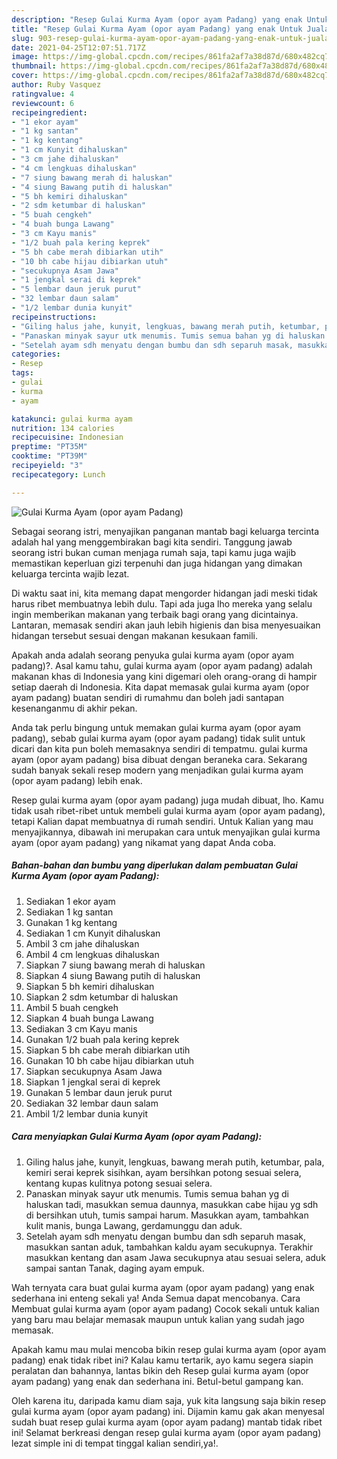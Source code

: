 ```yaml
---
description: "Resep Gulai Kurma Ayam (opor ayam Padang) yang enak Untuk Jualan"
title: "Resep Gulai Kurma Ayam (opor ayam Padang) yang enak Untuk Jualan"
slug: 903-resep-gulai-kurma-ayam-opor-ayam-padang-yang-enak-untuk-jualan
date: 2021-04-25T12:07:51.717Z
image: https://img-global.cpcdn.com/recipes/861fa2af7a38d87d/680x482cq70/gulai-kurma-ayam-opor-ayam-padang-foto-resep-utama.jpg
thumbnail: https://img-global.cpcdn.com/recipes/861fa2af7a38d87d/680x482cq70/gulai-kurma-ayam-opor-ayam-padang-foto-resep-utama.jpg
cover: https://img-global.cpcdn.com/recipes/861fa2af7a38d87d/680x482cq70/gulai-kurma-ayam-opor-ayam-padang-foto-resep-utama.jpg
author: Ruby Vasquez
ratingvalue: 4
reviewcount: 6
recipeingredient:
- "1 ekor ayam"
- "1 kg santan"
- "1 kg kentang"
- "1 cm Kunyit dihaluskan"
- "3 cm jahe dihaluskan"
- "4 cm lengkuas dihaluskan"
- "7 siung bawang merah di haluskan"
- "4 siung Bawang putih di haluskan"
- "5 bh kemiri dihaluskan"
- "2 sdm ketumbar di haluskan"
- "5 buah cengkeh"
- "4 buah bunga Lawang"
- "3 cm Kayu manis"
- "1/2 buah pala kering keprek"
- "5 bh cabe merah dibiarkan utih"
- "10 bh cabe hijau dibiarkan utuh"
- "secukupnya Asam Jawa"
- "1 jengkal serai di keprek"
- "5 lembar daun jeruk purut"
- "32 lembar daun salam"
- "1/2 lembar dunia kunyit"
recipeinstructions:
- "Giling halus jahe, kunyit, lengkuas, bawang merah putih, ketumbar, pala, kemiri serai keprek sisihkan, ayam bersihkan potong sesuai selera, kentang kupas kulitnya potong sesuai selera."
- "Panaskan minyak sayur utk menumis. Tumis semua bahan yg di haluskan tadi, masukkan semua daunnya, masukkan cabe hijau yg sdh di bersihkan utuh, tumis sampai harum. Masukkan ayam, tambahkan kulit manis, bunga Lawang, gerdamunggu dan aduk."
- "Setelah ayam sdh menyatu dengan bumbu dan sdh separuh masak, masukkan santan aduk, tambahkan kaldu ayam secukupnya. Terakhir masukkan kentang dan asam Jawa secukupnya atau sesuai selera, aduk sampai santan Tanak, daging ayam empuk."
categories:
- Resep
tags:
- gulai
- kurma
- ayam

katakunci: gulai kurma ayam 
nutrition: 134 calories
recipecuisine: Indonesian
preptime: "PT35M"
cooktime: "PT39M"
recipeyield: "3"
recipecategory: Lunch

---
```



![Gulai Kurma Ayam (opor ayam Padang)](https://img-global.cpcdn.com/recipes/861fa2af7a38d87d/680x482cq70/gulai-kurma-ayam-opor-ayam-padang-foto-resep-utama.jpg)

Sebagai seorang istri, menyajikan panganan mantab bagi keluarga tercinta adalah hal yang menggembirakan bagi kita sendiri. Tanggung jawab seorang istri bukan cuman menjaga rumah saja, tapi kamu juga wajib memastikan keperluan gizi terpenuhi dan juga hidangan yang dimakan keluarga tercinta wajib lezat.

Di waktu  saat ini, kita memang dapat mengorder hidangan jadi meski tidak harus ribet membuatnya lebih dulu. Tapi ada juga lho mereka yang selalu ingin memberikan makanan yang terbaik bagi orang yang dicintainya. Lantaran, memasak sendiri akan jauh lebih higienis dan bisa menyesuaikan hidangan tersebut sesuai dengan makanan kesukaan famili. 



Apakah anda adalah seorang penyuka gulai kurma ayam (opor ayam padang)?. Asal kamu tahu, gulai kurma ayam (opor ayam padang) adalah makanan khas di Indonesia yang kini digemari oleh orang-orang di hampir setiap daerah di Indonesia. Kita dapat memasak gulai kurma ayam (opor ayam padang) buatan sendiri di rumahmu dan boleh jadi santapan kesenanganmu di akhir pekan.

Anda tak perlu bingung untuk memakan gulai kurma ayam (opor ayam padang), sebab gulai kurma ayam (opor ayam padang) tidak sulit untuk dicari dan kita pun boleh memasaknya sendiri di tempatmu. gulai kurma ayam (opor ayam padang) bisa dibuat dengan beraneka cara. Sekarang sudah banyak sekali resep modern yang menjadikan gulai kurma ayam (opor ayam padang) lebih enak.

Resep gulai kurma ayam (opor ayam padang) juga mudah dibuat, lho. Kamu tidak usah ribet-ribet untuk membeli gulai kurma ayam (opor ayam padang), tetapi Kalian dapat membuatnya di rumah sendiri. Untuk Kalian yang mau menyajikannya, dibawah ini merupakan cara untuk menyajikan gulai kurma ayam (opor ayam padang) yang nikamat yang dapat Anda coba.

<!--inarticleads1-->

##### Bahan-bahan dan bumbu yang diperlukan dalam pembuatan Gulai Kurma Ayam (opor ayam Padang):

1. Sediakan 1 ekor ayam
1. Sediakan 1 kg santan
1. Gunakan 1 kg kentang
1. Sediakan 1 cm Kunyit dihaluskan
1. Ambil 3 cm jahe dihaluskan
1. Ambil 4 cm lengkuas dihaluskan
1. Siapkan 7 siung bawang merah di haluskan
1. Siapkan 4 siung Bawang putih di haluskan
1. Siapkan 5 bh kemiri dihaluskan
1. Siapkan 2 sdm ketumbar di haluskan
1. Ambil 5 buah cengkeh
1. Siapkan 4 buah bunga Lawang
1. Sediakan 3 cm Kayu manis
1. Gunakan 1/2 buah pala kering keprek
1. Siapkan 5 bh cabe merah dibiarkan utih
1. Gunakan 10 bh cabe hijau dibiarkan utuh
1. Siapkan secukupnya Asam Jawa
1. Siapkan 1 jengkal serai di keprek
1. Gunakan 5 lembar daun jeruk purut
1. Sediakan 32 lembar daun salam
1. Ambil 1/2 lembar dunia kunyit




<!--inarticleads2-->

##### Cara menyiapkan Gulai Kurma Ayam (opor ayam Padang):

1. Giling halus jahe, kunyit, lengkuas, bawang merah putih, ketumbar, pala, kemiri serai keprek sisihkan, ayam bersihkan potong sesuai selera, kentang kupas kulitnya potong sesuai selera.
1. Panaskan minyak sayur utk menumis. Tumis semua bahan yg di haluskan tadi, masukkan semua daunnya, masukkan cabe hijau yg sdh di bersihkan utuh, tumis sampai harum. Masukkan ayam, tambahkan kulit manis, bunga Lawang, gerdamunggu dan aduk.
1. Setelah ayam sdh menyatu dengan bumbu dan sdh separuh masak, masukkan santan aduk, tambahkan kaldu ayam secukupnya. Terakhir masukkan kentang dan asam Jawa secukupnya atau sesuai selera, aduk sampai santan Tanak, daging ayam empuk.




Wah ternyata cara buat gulai kurma ayam (opor ayam padang) yang enak sederhana ini enteng sekali ya! Anda Semua dapat mencobanya. Cara Membuat gulai kurma ayam (opor ayam padang) Cocok sekali untuk kalian yang baru mau belajar memasak maupun untuk kalian yang sudah jago memasak.

Apakah kamu mau mulai mencoba bikin resep gulai kurma ayam (opor ayam padang) enak tidak ribet ini? Kalau kamu tertarik, ayo kamu segera siapin peralatan dan bahannya, lantas bikin deh Resep gulai kurma ayam (opor ayam padang) yang enak dan sederhana ini. Betul-betul gampang kan. 

Oleh karena itu, daripada kamu diam saja, yuk kita langsung saja bikin resep gulai kurma ayam (opor ayam padang) ini. Dijamin kamu gak akan menyesal sudah buat resep gulai kurma ayam (opor ayam padang) mantab tidak ribet ini! Selamat berkreasi dengan resep gulai kurma ayam (opor ayam padang) lezat simple ini di tempat tinggal kalian sendiri,ya!.

